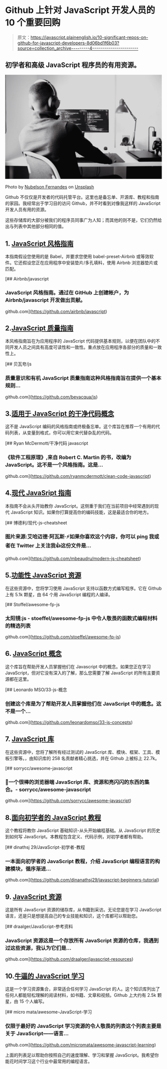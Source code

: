 # Github 上针对 JavaScript 开发人员的 10 个重要回购

> 原文：<https://javascript.plainenglish.io/10-significant-repos-on-github-for-javascript-developers-8d06bd1f6b03?source=collection_archive---------4----------------------->

## 初学者和高级 JavaScript 程序员的有用资源。

![](img/f0413b1765b389c61519a4975a3bf1b0.png)

Photo by [Nubelson Fernandes](https://unsplash.com/@nubelsondev?utm_source=medium&utm_medium=referral) on [Unsplash](https://unsplash.com?utm_source=medium&utm_medium=referral)

Github 不仅仅是开发者的代码托管平台。这里也是备忘单、开源库、教程和指南的家园。我经常出于学习目的访问 Github，并不时看到对像我这样的 JavaScript 开发人员有用的资源。

这些存储库的大部分被我们的程序员同事广为人知；而其他的则不是，它们仍然给出与列表中其他部分相同的值。

## 1. [JavaScript 风格指南](https://github.com/airbnb/javascript)

本指南假设您使用的是 Babel，并要求您使用 babel-preset-Airbnb 或等效软件。它还假设您正在应用程序中安装垫片/多孔填料，使用 Airbnb 浏览器垫片或匹配。

[](https://github.com/airbnb/javascript) [## Airbnb/javascript

### JavaScript 风格指南。通过在 GitHub 上创建帐户，为 Airbnb/javascript 开发做出贡献。

github.com](https://github.com/airbnb/javascript) 

## 2.[JavaScript 质量指南](https://github.com/bevacqua/js)

本风格指南旨在为应用程序的 JavaScript 代码提供基本规则，以便在团队中的不同开发人员之间具有高度可读性和一致性。重点放在应用程序各部分的质量和一致性上。

[](https://github.com/bevacqua/js) [## 贝瓦夸/js

### 质量意识和有机 JavaScript 质量指南这种风格指南旨在提供一个基本规则…

github.com](https://github.com/bevacqua/js) 

## 3.[适用于 JavaScript 的干净代码概念](https://github.com/ryanmcdermott/clean-code-javascript)

这不是 JavaScript 编码的风格指南或终极备忘单。这个库旨在推荐一个有用的代码列表，从变量到格式，你可以用它来代替杂乱的代码。

[](https://github.com/ryanmcdermott/clean-code-javascript) [## Ryan McDermott/干净代码 javascript

### 《软件工程原理》,来自 Robert C. Martin 的书，改编为 JavaScript。这不是一个风格指南。这是…

github.com](https://github.com/ryanmcdermott/clean-code-javascript) 

## 4.[现代 JavaSript 指南](https://github.com/mbeaudru/modern-js-cheatsheet)

本指南不会从头开始教你 JavaScript。这侧重于我们在当前项目中经常遇到的现代 JavaScript 知识。如果你打算提高你的编码技能，这是最适合你的地方。

[](https://github.com/mbeaudru/modern-js-cheatsheet) [## 博德利/现代-js-cheatsheet

### 图片来源:艾哈迈德·阿瓦斯·⚡️如果你喜欢这个内容，你可以 ping 我或者在 Twitter 上关注我👍这份文件是…

github.com](https://github.com/mbeaudru/modern-js-cheatsheet) 

## 5.[功能性 JavaScript 资源](https://github.com/stoeffel/awesome-fp-js)

在这些资源中，您将学习使用 JavaScript 支持以函数方式编写程序。它在 Github 上有 5.1k 颗星，由 64 个用 JavaScript 编程的人编译。

[](https://github.com/stoeffel/awesome-fp-js) [## Stoffel/awesome-fp-js

### 太阳镜:js - stoeffel/awesome-fp-js 中令人敬畏的函数式编程材料的精选列表

github.com](https://github.com/stoeffel/awesome-fp-js) 

## 6. [JavaScript 概念](https://github.com/leonardomso/33-js-concepts)

这个库旨在帮助开发人员掌握他们在 Javascript 中的概念。如果您正在学习 JavaScript，但对它没有深入的了解，那么您需要了解 JavaScript 的所有主要资源都在这里。

[](https://github.com/leonardomso/33-js-concepts) [## Leonardo MSO/33-js-概念

### 创建这个库是为了帮助开发人员掌握他们在 JavaScript 中的概念。这不是一个…

github.com](https://github.com/leonardomso/33-js-concepts) 

## 7. [JavaScript 库](https://github.com/sorrycc/awesome-javascript)

在这些资源中，您将了解所有经过测试的 JavaScript 库、模块、框架、工具、模板引擎等。，由知识库的 258 名贡献者精心挑选，并在 Github 上被标上 22.7k。

[](https://github.com/sorrycc/awesome-javascript) [## sorrycc/awesome-javascript

### 🐢一个很棒的浏览器端 JavaScript 库、资源和亮闪闪的东西的集合。- sorrycc/awesome-javascript

github.com](https://github.com/sorrycc/awesome-javascript) 

## 8.[面向初学者的 JavaScript 教程](https://github.com/dinanathsj29/javascript-beginners-tutorial)

这个教程将教你 JavaScript 基础知识-从头开始编程基础。从 JavaScript 的历史到如何写 JavaScript。本教程包含定义、代码示例，对初学者都有帮助。

[](https://github.com/dinanathsj29/javascript-beginners-tutorial) [## dinathsj 29/JavaScript-初学者-教程

### 一本面向初学者的 JavaScript 教程，介绍 JavaScript 编程语言的构建模块，循序渐进…

github.com](https://github.com/dinanathsj29/javascript-beginners-tutorial) 

## 9. [JavaScript 资源](https://github.com/draalger/javascript-resources)

这是所有 JavaScript 资源的储存库，从书籍到采访。无论您是在学习 JavaScript 语言，还是只是想提高自己的专业技能和知识，这个库都可以帮助您。

[](https://github.com/draalger/javascript-resources) [## draalger/JavaScript-参考资料

### JavaScript 资源这是一个存放所有 JavaScript 资源的仓库，我遇到过这些资源，我认为它们是…

github.com](https://github.com/draalger/javascript-resources) 

## 10.[牛逼的 JavaScript 学习](https://github.com/micromata/awesome-javascript-learning)

这是一个学习资源集合，非常适合任何学习 JavaScript 的人。这个知识库列出了任何人都能轻松理解的阅读材料，如书籍、文章和视频。Github 上大约有 2.5k 颗星，由 15 个人编写。

[](https://github.com/micromata/awesome-javascript-learning) [## micro mata/awesome-JavaScript-学习

### 仅限于最好的 JavaScript 学习资源的令人敬畏的列表这个列表主要是关于 JavaScript——语言…

github.com](https://github.com/micromata/awesome-javascript-learning) 

上面的列表足以帮助你按照自己的速度理解、学习和掌握 JavaScript。我希望你能花时间学习这个行业中最常用的编程语言。